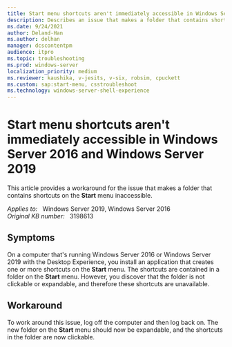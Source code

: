 ```yaml
---
title: Start menu shortcuts aren't immediately accessible in Windows Server
description: Describes an issue that makes a folder that contains shortcuts on the Start menu inaccessible. Occurs on a Windows Server 2016 or Windows Server 2019-based computer. A workaround is provided.
ms.date: 9/24/2021
author: Deland-Han
ms.author: delhan
manager: dcscontentpm
audience: itpro
ms.topic: troubleshooting
ms.prod: windows-server
localization_priority: medium
ms.reviewer: kaushika, v-jesits, v-six, robsim, cpuckett
ms.custom: sap:start-menu, csstroubleshoot
ms.technology: windows-server-shell-experience
---
```

# Start menu shortcuts aren't immediately accessible in Windows Server 2016 and Windows Server 2019

This article provides a workaround for the issue that makes a folder that contains shortcuts on the **Start** menu inaccessible.

_Applies to:_ &nbsp; Windows Server 2019, Windows Server 2016  
_Original KB number:_ &nbsp; 3198613

## Symptoms

On a computer that's running Windows Server 2016 or Windows Server 2019 with the Desktop Experience, you install an application that creates one or more shortcuts on the **Start** menu. The shortcuts are contained in a folder on the **Start** menu. However, you discover that the folder is not clickable or expandable, and therefore these shortcuts are unavailable.

## Workaround

To work around this issue, log off the computer and then log back on. The new folder on the **Start** menu should now be expandable, and the shortcuts in the folder are now clickable.
